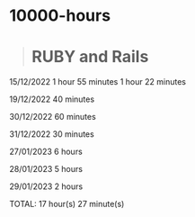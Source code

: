 # 10000-hours

># RUBY and Rails
15/12/2022
1 hour 55 minutes
1 hour 22 minutes

19/12/2022
40 minutes

30/12/2022
60 minutes

31/12/2022
30 minutes

27/01/2023
6 hours

28/01/2023
5 hours

29/01/2023
2 hours

TOTAL: 17 hour(s) 27 minute(s)

